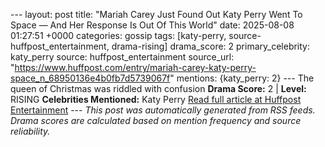 --- layout: post title: "Mariah Carey Just Found Out Katy Perry Went To Space — And Her Response Is Out Of This World" date: 2025-08-08 01:27:51 +0000 categories: gossip tags: [katy-perry, source-huffpost_entertainment, drama-rising] drama_score: 2 primary_celebrity: katy_perry source: huffpost_entertainment source_url: "https://www.huffpost.com/entry/mariah-carey-katy-perry-space_n_68950136e4b0fb7d5739067f" mentions: {katy_perry: 2} --- The queen of Christmas was riddled with confusion **Drama Score:** 2 | **Level:** RISING **Celebrities Mentioned:** Katy Perry [Read full article at Huffpost Entertainment](https://www.huffpost.com/entry/mariah-carey-katy-perry-space_n_68950136e4b0fb7d5739067f) --- *This post was automatically generated from RSS feeds. Drama scores are calculated based on mention frequency and source reliability.*